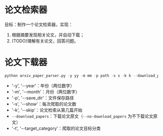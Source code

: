 # 论文检索器

目标：制作一个论文检索器，实现：
1. 根据摘要发现相关论文，并自动下载；
2. (TODO)理解有关论文，回答问题。

# 论文下载器
```python
python arxiv_paper_parser.py -y yy -m mm -p path -s s -k k --download_papers -t *t
```
- '-y', '--year'：年份（两位数字）
- '-m', '--month'：月份（两位数字）
- '-p', '--save_dir'：文件保存路径
- '-s', '--show'：每次爬取的论文数
- '-k', '--skip'：论文检索从第几篇开始
- `--download_papers`：下载论文原文（`--no-download_papers` 为不下载论文原文）
- '-t', '--target_category'：爬取的论文目标分类